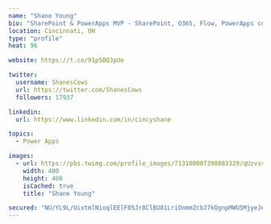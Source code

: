 ```yaml
---
name: "Shane Young"
bio: "SharePoint & PowerApps MVP - SharePoint, O365, Flow, PowerApps consulting? @PowerApps911 | Pure Snark? You found it."
location: Cincinnati, OH
type: "profile"
heat: 96

website: https://t.co/91p5BQ3pUe

twitter:
  username: ShanesCows
  url: https://twitter.com/ShanesCows
  followers: 17937

linkedin:
  url: https://www.linkedin.com/in/cincyshane

topics:
  - Power Apps

images:
  - url: https://pbs.twimg.com/profile_images/713100007398883329/qUzvsvQ3_400x400.jpg
    width: 400
    height: 400
    isCached: true
    title: "Shane Young"

secured: "NU/YL9L/UixtmlNioqlEElF05Jr8ClBU81LriOnmmZcbJ7kQgnpMWU5MjyeJeDb8OsSEw5BjuZlp7F2a2/G/PH3ABYkyubfNvqYAjX+nNxCDM+cGJo9FhFxllFO5FvIcw5v2RcA3yU9NJ1FJs+sM4HoZFQuN2DumqRMhg4QUlRPDRYOMXTTiZ4W5+ho7IqAjaMkc4QwLAQ/OdWHRhs1qkj1FLYSiSIGn2x/Iyc0Un4RfasKTjnbN+9NXtY6rMu4iDo0AjUQ03EFcbSID4Q4EbyVli08PUBQKmu3V8xkOxf1PVt2SdpXZWffT2g2PPU1/jRBLSH4EpNnOEh1CcksDAI5NvkHR7JxaCd+ne3QPE2oNF2RWKm2B0hej39uyDuhY44bHNr9dnu4SUprxCzHQwwzNoarNKxNAI3BWDYMdZA0=;3p8pNwZjKbbu3L8H9FVTLw=="
---
```


